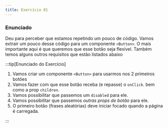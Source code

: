 ```yaml
---
title: Exercício 01
---
```


### Enunciado

Deu para perceber que estamos repetindo um pouco de código. Vamos extrair um pouco desse código para um componente `<Button>`. O mais importante aqui é que queremos que esse botão seja flexível. Também temos alguns outros requisitos que estão listados abaixo

:::tip[Enunciado do Exercício]

1. Vamos criar um componente `<Button>` para usarmos nos 2 primeiros botões
2. Vamos fazer com que esse botão receba (e repasse) o `onClick`. bem como a prop `children`.
3. Vamos possibilitar que passemos um `disabled` para ele.
4. Vamos possibilitar que passemos *outras props de botão* para ele.
5. O primeiro botão (frases aleatórias) deve iniciar focado quando a página é carregada.

:::
